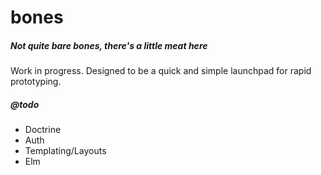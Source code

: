 # bones

##### _Not quite bare bones, there's a little meat here_

Work in progress. Designed to be a quick and simple launchpad for rapid prototyping.

##### @todo
- Doctrine
- Auth
- Templating/Layouts
- Elm
